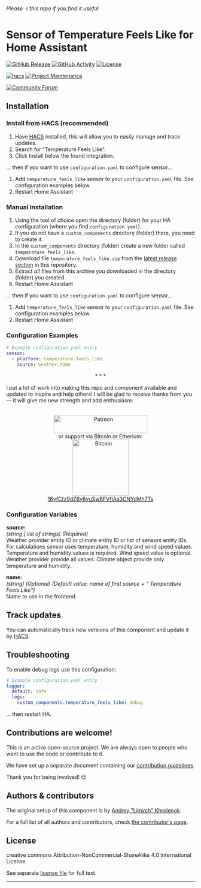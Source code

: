 *Please :star: this repo if you find it useful*

# Sensor of Temperature Feels Like for Home Assistant

[![GitHub Release][releases-shield]][releases]
[![GitHub Activity][commits-shield]][commits]
[![License][license-shield]][license]

[![hacs][hacs-shield]][hacs]
[![Project Maintenance][maintenance-shield]][user_profile]

[![Community Forum][forum-shield]][forum]

## Installation

### Install from HACS (recommended)

1. Have [HACS][hacs] installed, this will allow you to easily manage and track updates.
1. Search for "Temperature Feels Like".
1. Click Install below the found integration.

... then if you want to use `configuration.yaml` to configure sensor...
1. Add `temperature_feels_like` sensor to your `configuration.yaml` file. See configuration examples below.
1. Restart Home Assistant

### Manual installation

1. Using the tool of choice open the directory (folder) for your HA configuration (where you find `configuration.yaml`).
1. If you do not have a `custom_components` directory (folder) there, you need to create it.
1. In the `custom_components` directory (folder) create a new folder called `temperature_feels_like`.
1. Download file `temperature_feels_like.zip` from the [latest release section][releases-latest] in this repository.
1. Extract _all_ files from this archive you downloaded in the directory (folder) you created.
1. Restart Home Assistant

... then if you want to use `configuration.yaml` to configure sensor...
1. Add `temperature_feels_like` sensor to your `configuration.yaml` file. See configuration examples below.
1. Restart Home Assistant

### Configuration Examples

```yaml
# Example configuration.yaml entry
sensor:
  - platform: temperature_feels_like
    source: weather.home
```

<p align="center">* * *</p>
I put a lot of work into making this repo and component available and updated to inspire and help others! I will be glad to receive thanks from you — it will give me new strength and add enthusiasm:
<p align="center"><br>
<a href="https://www.patreon.com/join/limych?" target="_blank"><img src="http://khrolenok.ru/support_patreon.png" alt="Patreon" width="250" height="48"></a>
<br>or&nbsp;support via Bitcoin or Etherium:<br>
<a href="https://sochain.com/a/mjz640g" target="_blank"><img src="http://khrolenok.ru/support_bitcoin.png" alt="Bitcoin" width="150"><br>
16yfCfz9dZ8y8yuSwBFVfiAa3CNYdMh7Ts</a>
</p>

### Configuration Variables

**source:**\
  _(string | list of strings) (Required)_\
  Weather provider entity ID or climate entity ID or list of sensors entity IDs.\
  For calculations sensor uses temperature, humidity and wind speed values. Temperature and humidity values is required. Wind speed value is optional.\
  Weather provider provide all values. Climate object provide only temperature and humidity.

**name:**\
  _(string) (Optional) (Default value: name of first source + " Temperature Feels Like")_\
  Name to use in the frontend.

## Track updates

You can automatically track new versions of this component and update it by [HACS][hacs].

## Troubleshooting

To enable debug logs use this configuration:
```yaml
# Example configuration.yaml entry
logger:
  default: info
  logs:
    custom_components.temperature_feels_like: debug
```
... then restart HA.

## Contributions are welcome!

This is an active open-source project. We are always open to people who want to
use the code or contribute to it.

We have set up a separate document containing our
[contribution guidelines](CONTRIBUTING.md).

Thank you for being involved! :heart_eyes:

## Authors & contributors

The original setup of this component is by [Andrey "Limych" Khrolenok](https://github.com/Limych).

For a full list of all authors and contributors,
check [the contributor's page][contributors].

## License

creative commons Attribution-NonCommercial-ShareAlike 4.0 International License

See separate [license file](LICENSE.md) for full text.

***

[component]: https://github.com/Limych/ha-temperature-feeling
[commits-shield]: https://img.shields.io/github/commit-activity/y/Limych/ha-temperature-feeling.svg?style=popout
[commits]: https://github.com/Limych/ha-temperature-feeling/commits/master
[hacs-shield]: https://img.shields.io/badge/HACS-Custom-orange.svg?style=popout
[hacs]: https://hacs.xyz
[exampleimg]: example.png
[forum-shield]: https://img.shields.io/badge/community-forum-brightgreen.svg?style=popout
[forum]: https://community.home-assistant.io/
[license]: https://github.com/Limych/ha-temperature-feeling/blob/main/LICENSE.md
[license-shield]: https://img.shields.io/badge/license-Creative_Commons_BY--NC--SA_License-lightgray.svg?style=popout
[maintenance-shield]: https://img.shields.io/badge/maintainer-Andrey%20Khrolenok%20%40Limych-blue.svg?style=popout
[releases-shield]: https://img.shields.io/github/release/Limych/ha-temperature-feeling.svg?style=popout
[releases]: https://github.com/Limych/ha-temperature-feeling/releases
[releases-latest]: https://github.com/Limych/ha-temperature-feeling/releases/latest
[user_profile]: https://github.com/Limych
[report_bug]: https://github.com/Limych/ha-temperature-feeling/issues/new?template=bug_report.md
[suggest_idea]: https://github.com/Limych/ha-temperature-feeling/issues/new?template=feature_request.md
[contributors]: https://github.com/Limych/ha-temperature-feeling/graphs/contributors
